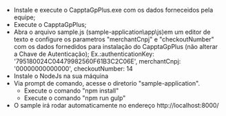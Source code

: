 - Instale e execute o CapptaGpPlus.exe com os dados forneceidos pela equipe;
- Execute o CapptaGpPlus;
- Abra o arquivo sample.js (sample-application\app\js)em um editor de texto e configure os parametros "merchantCnpj" e "checkoutNumber" com os dados fornedidos para instalação do CapptaGpPlus (não alterar a Chave de Autenticação);
Ex.:authenticationKey: '795180024C04479982560F61B3C2C06E',
    merchantCnpj: '00000000000000',
    checkoutNumber: 14
- Instale o NodeJs na sua máquina
- Via prompt de comando, acesse o diretorio "sample-application".
	- Execute o comando "npm install"
	- Execute o comando "npm run gulp"
- O sample irá rodar automaticamente no endereço http://localhost:8000/
